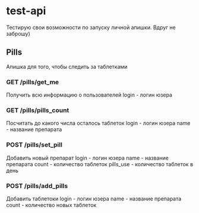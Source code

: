 # test-api
Тестирую свои возможности по запуску личной апишки. Вдруг не заброшу)

## Pills
Апишка для того, чтобы следить за таблетками
### GET /pills/get_me
Получить всю информацию о пользователей
login - логин юзера
### GET /pills/pills_count
Посчитать до какого числа осталось таблеток
login - логин юзера
name - название препарата
### POST /pills/set_pill
Добавить новый препарат
login - логин юзера
name - название препарата
count - количество таблеток
pills_use - количество таблеток в день
### POST /pills/add_pills
Добавить таблетоки
login - логин юзера
name - название препарата
count - количество новых таблеток